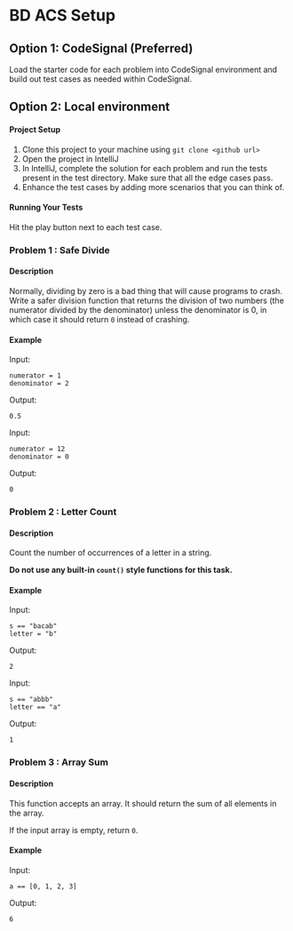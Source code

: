# BD ACS Setup

## Option 1: CodeSignal (Preferred)
Load the starter code for each problem into CodeSignal environment and build out test cases as needed within CodeSignal.

## Option 2: Local environment

#### Project Setup

1. Clone this project to your machine using `git clone <github url>`
2. Open the project in IntelliJ
3. In IntelliJ, complete the solution for each problem and run the tests present in the test directory. Make sure that all the edge cases pass.
4. Enhance the test cases by adding more scenarios that you can think of.
#### Running Your Tests

Hit the play button next to each test case.

### Problem 1 : Safe Divide

#### Description

Normally, dividing by zero is a bad thing that will cause programs to crash. Write a safer division function
that returns the division of two numbers (the numerator divided by the denominator) unless the denominator is 0, in which case it should return `0` instead of crashing.

#### Example

Input:

```
numerator = 1
denominator = 2
```

Output:

```
0.5
```

Input:

```
numerator = 12
denominator = 0
```

Output:

```
0
```

### Problem 2 : Letter Count

#### Description

Count the number of occurrences of a letter in a string.

**Do not use any built-in `count()` style functions for this task.**

#### Example

Input:

```
s == "bacab"
letter = "b"
```

Output:

```
2
```

Input:

```
s == "abbb"
letter == "a"
```

Output:

```
1
```

### Problem 3 : Array Sum

#### Description

This function accepts an array. It should return the sum of all elements in the array.

If the input array is empty, return `0`.

#### Example

Input:

```
a == [0, 1, 2, 3]
```

Output:

```
6
```